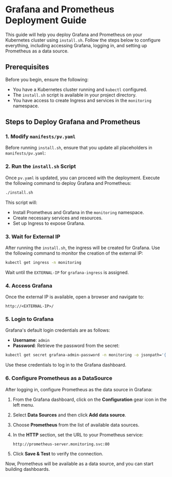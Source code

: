 # Grafana and Prometheus Deployment Guide

This guide will help you deploy Grafana and Prometheus on your Kubernetes cluster using `install.sh`. Follow the steps below to configure everything, including accessing Grafana, logging in, and setting up Prometheus as a data source.

## Prerequisites

Before you begin, ensure the following:
- You have a Kubernetes cluster running and `kubectl` configured.
- The `install.sh` script is available in your project directory.
- You have access to create Ingress and services in the `monitoring` namespace.

## Steps to Deploy Grafana and Prometheus

### 1. Modify `manifests/pv.yaml`

Before running `install.sh`, ensure that you update all placeholders in `manifests/pv.yaml`:


### 2. Run the `install.sh` Script

Once `pv.yaml` is updated, you can proceed with the deployment. Execute the following command to deploy Grafana and Prometheus:

```bash
./install.sh
```

This script will:
- Install Prometheus and Grafana in the `monitoring` namespace.
- Create necessary services and resources.
- Set up Ingress to expose Grafana.

### 3. Wait for External IP

After running the `install.sh`, the ingress will be created for Grafana. Use the following command to monitor the creation of the external IP:

```bash
kubectl get ingress -n monitoring
```

Wait until the `EXTERNAL-IP` for `grafana-ingress` is assigned.

### 4. Access Grafana

Once the external IP is available, open a browser and navigate to:

```
http://<EXTERNAL-IP>/
```

### 5. Login to Grafana

Grafana's default login credentials are as follows:
- **Username**: `admin`
- **Password**: Retrieve the password from the secret:

```bash
kubectl get secret grafana-admin-password -n monitoring -o jsonpath='{.data.password}' | base64 --decode
```

Use these credentials to log in to the Grafana dashboard.

### 6. Configure Prometheus as a DataSource

After logging in, configure Prometheus as the data source in Grafana:

1. From the Grafana dashboard, click on the **Configuration** gear icon in the left menu.
2. Select **Data Sources** and then click **Add data source**.
3. Choose **Prometheus** from the list of available data sources.
4. In the **HTTP** section, set the URL to your Prometheus service:

   ```
   http://prometheus-server.monitoring.svc:80
   ```

5. Click **Save & Test** to verify the connection.

Now, Prometheus will be available as a data source, and you can start building dashboards.
